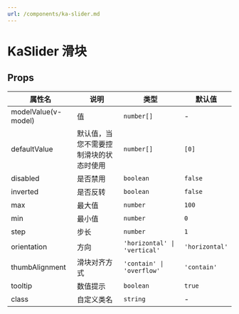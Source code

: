 ```yaml
---
url: /components/ka-slider.md
---
```

# KaSlider 滑块

## Props

| 属性名                 | 说明                                   | 类型                         | 默认值         |
|---------------------| -------------------------------------- | ---------------------------- | -------------- |
| modelValue(v-model) | 值                                     | `number[]`                   | -              |
| defaultValue        | 默认值，当您不需要控制滑块的状态时使用 | `number[]`                   | `[0]`          |
| disabled            | 是否禁用                               | `boolean`                    | `false`        |
| inverted            | 是否反转                               | `boolean`                    | `false`        |
| max                 | 最大值                                 | `number`                     | `100`          |
| min                 | 最小值                                 | `number`                     | `0`            |
| step                | 步长                                   | `number`                     | `1`            |
| orientation         | 方向                                   | `'horizontal' \| 'vertical'` | `'horizontal'` |
| thumbAlignment      | 滑块对齐方式                           | `'contain' \| 'overflow'`    | `'contain'`    |
| tooltip             | 数值提示                               | `boolean`                    | `true`         |
| class               | 自定义类名                             | `string`                     | -              |
